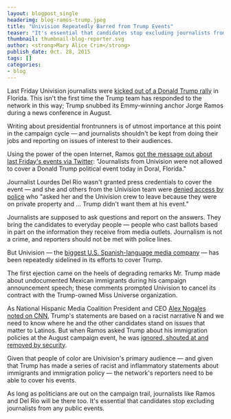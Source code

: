 ```yaml
---
layout: blogpost_single
headerimg: blog-ramos-trump.jpeg
title: "Univision Repeatedly Barred from Trump Events"
teaser: "It's essential that candidates stop excluding journalists from any public events."
thumbnail: thumbnail-blog-reporter.svg
author: <strong>Mary Alice Crim</strong>
publish_date: Oct. 28, 2015
tags: []
categories:
- blog
---
```

Last Friday Univision journalists were [kicked out of a Donald Trump rally](http://variety.com/2015/tv/news/donald-trump-univision-miami-rally-1201625471/) in Florida. This isn't the first time the Trump team has responded to the network in this way; Trump snubbed its Emmy-winning anchor Jorge Ramos during a news conference in August.

Writing about presidential frontrunners is of utmost importance at this point in the campaign cycle &mdash; and journalists shouldn't be kept from doing their jobs and reporting on issues of interest to their audiences. 

Using the power of the open Internet, Ramos [got the message out about last Friday's events via Twitter](http://www.hollywoodreporter.com/news/donald-trump-kicks-univision-florida-834377): "Journalists from Univision were not allowed to cover a Donald Trump political event today in Doral, Florida."

Journalist Lourdes Del Rio wasn't granted press credentials to cover the event &mdash; and she and others from the Univision team were [denied access by police](https://www.washingtonpost.com/news/post-politics/wp/2015/10/23/donald-trumps-campaign-prevents-univision-news-crew-from-entering-miami-rally/) who "asked her and the Univision crew to leave because they were on private property and ... Trump didn't want them at his event."

Journalists are supposed to ask questions and report on the answers. They bring the candidates to everyday people &mdash; people who cast ballots based in part on the information they receive from media outlets. Journalism is not a crime, and reporters should not be met with police lines.

But Univision &mdash; the [biggest U.S. Spanish-language media company](http://www.journalism.org/2015/04/29/hispanic-media-fact-sheet/) &mdash; has been repeatedly sidelined in its efforts to cover Trump. 

The first ejection came on the heels of degrading remarks Mr. Trump made about undocumented Mexican immigrants during his campaign announcement speech; these comments prompted Univision to cancel its contract with the Trump-owned Miss Universe organization.

As National Hispanic Media Coalition President and CEO [Alex Nogales noted on CNN](http://www.cnn.com/videos/tv/2015/06/30/latino-mexican-hispanic-racism-trump-comments-gop-alex-nogales-don-lemon-cnn-tonight.cnn), Trump's statements are based on a racist narrative Ñ and we need to know where he and the other candidates stand on issues that matter to Latinos. But when Ramos asked Trump about his immigration policies at the August campaign event, he was [ignored, shouted at and removed by security](https://theintercept.com/2015/08/26/jorge-ramos-commits-journalism-gets-immediately-attacked-journalists/). 

Given that people of color are Univision's primary audience &mdash; and given that Trump has made a series of racist and inflammatory statements about immigrants and immigration policy &mdash; the network's reporters need to be able to cover his events. 

As long as politicians are out on the campaign trail, journalists like Ramos and Del Rio will be there too. It's essential that candidates stop excluding journalists from any public events. 
